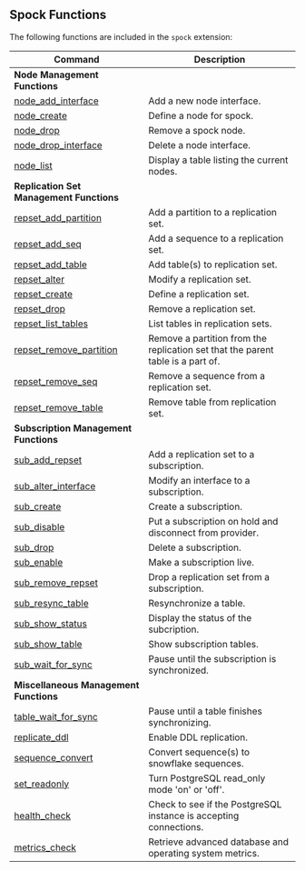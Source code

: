 ## Spock Functions

The following functions are included in the `spock` extension:

| Command  | Description |
|----------|-------------| 
| **Node Management Functions** | |
| [node_add_interface](functions/spock_node_add_interface.md) | Add a new node interface.
| [node_create](functions/spock_node_create.md) | Define a node for spock.
| [node_drop](functions/spock_node_drop.md) | Remove a spock node.
| [node_drop_interface](functions/spock_node_drop_interface.md) | Delete a node interface.
| [node_list](functions/spock_node_list.md) | Display a table listing the current nodes.
| **Replication Set Management Functions** | |
| [repset_add_partition](functions/spock_repset_add_partition.md) | Add a partition to a replication set.
| [repset_add_seq](functions/spock_repset_add_seq.md) | Add a sequence to a replication set.
| [repset_add_table](functions/spock_repset_add_table.md) | Add table(s) to replication set.
| [repset_alter](functions/spock_repset_alter.md) | Modify a replication set.
| [repset_create](functions/spock_repset_create.md) | Define a replication set.
| [repset_drop](functions/spock_repset_drop.md) | Remove a replication set.
| [repset_list_tables](functions/spock_repset_list_tables.md) | List tables in replication sets.
| [repset_remove_partition](functions/spock_repset_remove_partition.md) | Remove a partition from the replication set that the parent table is a part of.
| [repset_remove_seq](functions/spock_repset_remove_seq.md) | Remove a sequence from a replication set.
| [repset_remove_table](functions/spock_repset_remove_table.md) | Remove table from replication set.
| **Subscription Management Functions** | |
| [sub_add_repset](functions/spock_sub_add_repset.md) | Add a replication set to a subscription.
| [sub_alter_interface](functions/spock_sub_alter_interface.md) | Modify an interface to a subscription.
| [sub_create](functions/spock_sub_create.md) | Create a subscription.
| [sub_disable](functions/spock_sub_disable.md) | Put a subscription on hold and disconnect from provider.
| [sub_drop](functions/spock_sub_drop.md) | Delete a subscription.
| [sub_enable](functions/spock_sub_enable.md) | Make a subscription live.
| [sub_remove_repset](functions/spock_sub_remove_repset.md) | Drop a replication set from a subscription.
| [sub_resync_table](functions/spock_sub_resync_table.md) | Resynchronize a table.
| [sub_show_status](functions/spock_sub_show_status.md) | Display the status of the subcription.
| [sub_show_table](functions/spock_sub_show_table.md) | Show subscription tables.
| [sub_wait_for_sync](functions/spock_sub_wait_for_sync.md) | Pause until the subscription is synchronized.
| **Miscellaneous Management Functions** | |
| [table_wait_for_sync](functions/spock_table_wait_for_sync.md) | Pause until a table finishes synchronizing.
| [replicate_ddl](functions/spock_replicate_ddl.md) | Enable DDL replication.
| [sequence_convert](functions/spock_sequence_convert.md) | Convert sequence(s) to snowflake sequences. 
| [set_readonly](functions/spock_set_readonly.md) | Turn PostgreSQL read_only mode 'on' or 'off'.
| [health_check](functions/spock_health_check.md) | Check to see if the PostgreSQL instance is accepting connections.
| [metrics_check](functions/spock_metrics_check.md) | Retrieve advanced database and operating system metrics.

